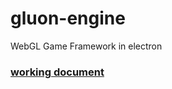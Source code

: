 # gluon-engine
WebGL Game Framework in electron

### [working document](https://docs.google.com/document/d/1QVwzTcO6fWuk_FdBfUHYPIXxuhJub8RlqX1-3av3yf0/edit)
